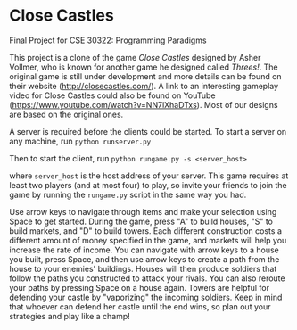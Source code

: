 # Close Castles
Final Project for CSE 30322: Programming Paradigms

This project is a clone of the game *Close Castles* designed by Asher Vollmer, who is known for another game he designed called *Threes!*. The original game is still under development and more details can be found on their website (http://closecastles.com/). A link to an interesting gameplay video for Close Castles could also be found on YouTube (https://www.youtube.com/watch?v=NN7lXhaDTxs). Most of our designs are based on the original ones.

A server is required before the clients could be started. To start a server on any machine, run
`python runserver.py`

Then to start the client, run
`python rungame.py -s <server_host>`

where `server_host` is the host address of your server. This game requires at least two players (and at most four) to play, so invite your friends to join the game by running the `rungame.py` script in the same way you had.

Use arrow keys to navigate through items and make your selection using Space to get started. During the game, press "A" to build houses, "S" to build markets, and "D" to build towers. Each different construction costs a different amount of money specified in the game, and markets will help you increase the rate of income. You can navigate with arrow keys to a house you built, press Space, and then use arrow keys to create a path from the house to your enemies' buildings. Houses will then produce soldiers that follow the paths you constructed to attack your rivals. You can also reroute your paths by pressing Space on a house again. Towers are helpful for defending your castle by "vaporizing" the incoming soldiers. Keep in mind that whoever can defend her castle until the end wins, so plan out your strategies and play like a champ!
